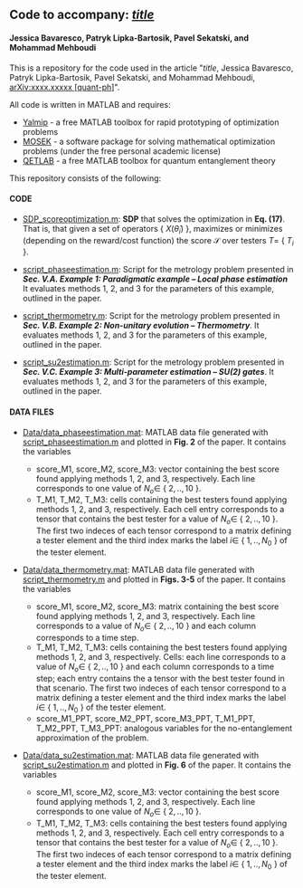 ## Code to accompany: *[title](https://arxiv.org/abs/xxxx.xxxxx)*
#### Jessica Bavaresco, Patryk Lipka-Bartosik, Pavel Sekatski, and Mohammad Mehboudi

This is a repository for the code used in the article "*title*, Jessica Bavaresco, Patryk Lipka-Bartosik, Pavel Sekatski, and Mohammad Mehboudi, [arXiv:xxxx.xxxxx [quant-ph]](https://arxiv.org/abs/xxxx.xxxxx)".

All code is written in MATLAB and requires:
- [Yalmip](https://yalmip.github.io) - a free MATLAB toolbox for rapid prototyping of optimization problems
- [MOSEK](https://www.mosek.com) - a software package for solving mathematical optimization problems (under the free personal academic license)
- [QETLAB](http://www.qetlab.com/) - a free MATLAB toolbox for quantum entanglement theory

This repository consists of the following:

#### CODE

- [SDP_scoreoptimization.m](https://github.com/jessicabavaresco/singleshot-bayesian-estimation/blob/main/SDP_scoreoptimization.m):
**SDP** that solves the optimization in **Eq. (17)**. That is, that given a set of operators { $X(\hat{\theta}_i)$ }, maximizes or minimizes (depending on the reward/cost function) the score $\mathcal{S}$ over testers $T=$ { $T_i$ }.

- [script_phaseestimation.m](https://github.com/jessicabavaresco/singleshot-bayesian-estimation/blob/main/script_phaseestimation.m):
Script for the metrology problem presented in ***Sec. V.A. Example 1: Paradigmatic example – Local phase estimation*** It evaluates methods 1, 2, and 3 for the parameters of this example, outlined in the paper.

- [script_thermometry.m](https://github.com/jessicabavaresco/singleshot-bayesian-estimation/blob/main/script_thermometry.m):
Script for the metrology problem presented in ***Sec. V.B. Example 2: Non-unitary evolution – Thermometry***. It evaluates methods 1, 2, and 3 for the parameters of this example, outlined in the paper.

- [script_su2estimation.m](https://github.com/jessicabavaresco/singleshot-bayesian-estimation/blob/main/script_su2estimation.m):
Script for the metrology problem presented in ***Sec. V.C. Example 3: Multi-parameter estimation – SU(2) gates***. It evaluates methods 1, 2, and 3 for the parameters of this example, outlined in the paper.

#### DATA FILES

- [Data/data_phaseestimation.mat](https://github.com/jessicabavaresco//singleshot-bayesian-estimation/blob/main/Data/data_phaseestimation.mat):
MATLAB data file generated with [script_phaseestimation.m](https://github.com/jessicabavaresco/singleshot-bayesian-estimation/blob/main/script_phaseestimation.m) and plotted in **Fig. 2** of the paper. It contains the  variables
  - score_M1, score_M2, score_M3: vector containing the best score found applying methods 1, 2, and 3, respectively. Each line corresponds to one value of $N_o\in$ { $2,..,10$ }.
  - T_M1, T_M2, T_M3: cells containing the best testers found applying methods 1, 2, and 3, respectively. Each cell entry corresponds to a tensor that contains the best tester for a value of $N_o\in$ { $2,..,10$ }. The first two indeces of each tensor correspond to a matrix defining a tester element and the third index marks the label $i\in$ { $1,..,N_0$ } of the tester element. 

- [Data/data_thermometry.mat](https://github.com/jessicabavaresco//singleshot-bayesian-estimation/blob/main/Data/data_thermometry.mat):
MATLAB data file generated with [script_thermometry.m](https://github.com/jessicabavaresco/singleshot-bayesian-estimation/blob/main/script_thermometry.m) and plotted in **Figs. 3-5** of the paper. It contains the variables
   - score_M1, score_M2, score_M3: matrix containing the best score found applying methods 1, 2, and 3, respectively. Each line corresponds to a value of $N_o\in$ { $2,..,10$ } and each column corresponds to a time step.
  - T_M1, T_M2, T_M3: cells containing the best testers found applying methods 1, 2, and 3, respectively. Cells: each line corresponds to a value of $N_o\in$ { $2,..,10$ } and each column corresponds to a time step; each entry contains the a tensor with the best tester found in that scenario. The first two indeces of each tensor correspond to a matrix defining a tester element and the third index marks the label $i\in$ { $1,..,N_0$ } of the tester element.
  - score_M1_PPT, score_M2_PPT, score_M3_PPT, T_M1_PPT, T_M2_PPT, T_M3_PPT: analogous variables for the no-entanglement approximation of the problem.

- [Data/data_su2estimation.mat](https://github.com/jessicabavaresco//singleshot-bayesian-estimation/blob/main/Data/data_su2estimation.mat):
MATLAB data file generated with [script_su2estimation.m](https://github.com/jessicabavaresco/singleshot-bayesian-estimation/blob/main/script_su2estimation.m) and plotted in **Fig. 6** of the paper. It contains the variables
  - score_M1, score_M2, score_M3: vector containing the best score found applying methods 1, 2, and 3, respectively. Each line corresponds to one value of $N_o\in$ { $2,..,10$ }.
  - T_M1, T_M2, T_M3: cells containing the best testers found applying methods 1, 2, and 3, respectively. Each cell entry corresponds to a tensor that contains the best tester for a value of $N_o\in$ { $2,..,10$ }. The first two indeces of each tensor correspond to a matrix defining a tester element and the third index marks the label $i\in$ { $1,..,N_0$ } of the tester element. 

